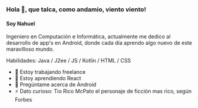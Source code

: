 ### Hola 👋, que talca, como andamio, viento viento!
#### Soy Nahuel
Ingeniero en Computación e Informática, actualmente me dedico al desarrollo de app's en Android, donde cada día aprendo algo nuevo de este maravilloso mundo.

Habilidades: Java / J2ee / JS / Kotlin / HTML / CSS 

- 🔭 Estoy trabajando freelance 
- 🌱 Estoy aprendiendo React 
- 💬 Pregúntame acerca de Android 
- ⚡ Dato curioso: Tio Rico McPato el personaje de ficción mas rico, según Forbes 
